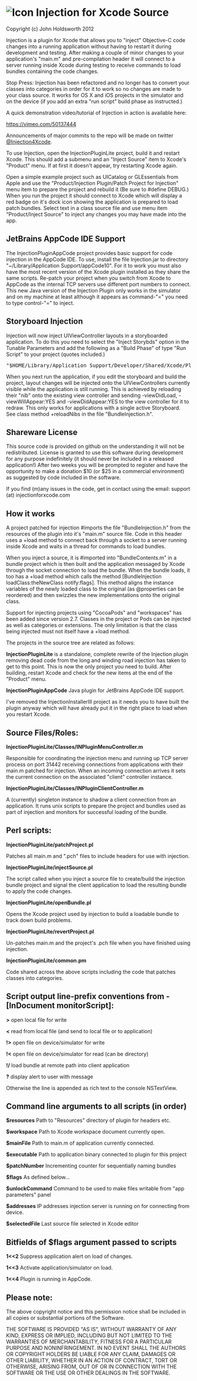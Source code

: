 # ![Icon](http://injectionforxcode.com/injection.png?raw=true) Injection for Xcode Source

Copyright (c) John Holdsworth 2012

Injection is a plugin for Xcode that allows you to "inject" Objective-C code changes into a
running application without having to restart it during development and testing. After making
a couple of minor changes to your application's "main.m" and pre-compilation header it
will connect to a server running inside Xcode during testing to receive commands to
load bundles containing the code changes. 

Stop Press: Injection has been refactored and no longer has to convert your classes into categories
in order for it to work so no changes are made to your class source. It works for OS X and iOS projects
in the simulator and on the device (if you add an extra "run script" build phase as instructed.)

A quick demonstration video/tutorial of Injection in action is available here:

https://vimeo.com/50137444

Announcements of major commits to the repo will be made on twitter [@Injection4Xcode](https://twitter.com/#!/@Injection4Xcode).

To use Injection, open the InjectionPluginLite project, build it and restart Xcode.
This should add a submenu and an "Inject Source" item to Xcode's "Product" menu.
If at first it doesn't appear, try restarting Xcode again.

Open a simple example project such as UICatalog or GLEssentials from Apple and use the 
"Product/Injection Plugin/Patch Project for Injection" menu item to prepare the project
and rebuild it (Be sure to #define DEBUG.) When you run the project it should connect
to Xcode which will display a red badge on it's dock icon showing the application is
prepared to load patch bundles. Select text in a class source file and use
menu item "Product/Inject Source" to inject any changes you may have made into the app.

## JetBrains AppCode IDE Support

The InjectionPluginAppCode project provides basic support for code injection in the
AppCode IDE. To use, install the file Injection.jar to directory "~/Library/Application Support/appCode10".
For it to work you must also have the most recent version of the Xcode plugin
installed as they share the same scripts. Re-patch your project when you switch from
Xcode to AppCode as the internal TCP servers use different port numbers to connect.
This new Java version of the Injection Plugin only works in the simulator and
on my machine at least although it appears as command-"=" you need to type 
control-"=" to inject.

## Storyboard Injection

Injection will now inject UIViewController layouts in a storyboarded application. To do this
you need to select the "Inject Storybds" option in the Tunable Parameters and add the 
following as a "Build Phase" of type "Run Script" to your project (quotes included.)

<pre>
"$HOME/Library/Application Support/Developer/Shared/Xcode/Plug-ins/InjectionPlugin.xcplugin/Contents/Resources/projectBuilt.pl"
</pre>

When you next run the application, if you edit the storyboard and build the project, layout changes will be
injected onto the UIViewControllers currently visible while the application is still running. This is 
achieved by reloading their "nib" onto the existing view controller and sending -viewDidLoad, 
-viewWillAppear:YES and -viewDidAppear:YES to the view controller for it to redraw.
This only works for applications with a single active Storyboard. See class method
+reloadNibs in the file "BundleInjection.h".

## Shareware License

This source code is provided on github on the understanding it will not be redistributed.
License is granted to use this software during development for any purpose indefinitely
(it should never be included in a released application!) After two weeks you
will be prompted to register and have the opportunity to make a donation $10
(or $25 in a commercial environment) as suggested by code included in the software.

If you find (m)any issues in the code, get in contact using the email: support (at) injectionforxcode.com

## How it works

A project patched for injection #imports the file "BundleInjection.h" from the resources of the 
plugin into it's "main.m" source file. Code in this header uses a +load method to connect back
through a socket to a server running inside Xcode and waits in a thread for commands to load bundles.

When you inject a source, it is #imported into "BundleContents.m" in a bundle project which is then built
and the application messaged by Xcode through the socket connection to load the bundle. When the bundle
loads, it too has a +load method which calls the method [BundleInjection loadClass:theNewClass notify:flags].
This method aligns the instance variables of the newly loaded class to the original (as @properties can be reordered) 
and then swizzles the new implementations onto the original class.

Support for injecting projects using "CocoaPods" and "workspaces" has been added since version 2.7.
Classes in the project or Pods can be injected as well as categories or extensions.
The only limitation is that the class being injected must not itself have a +load method.

The projects in the source tree are related as follows:

__InjectionPluginLite__ is a standalone, complete rewrite of the Injection plugin removing
dead code from the long and winding road injection has taken to get to this point. This
is now the only project you need to build. After building, restart Xcode and check for
the new items at the end of the "Product" menu.

__InjectionPluginAppCode__ Java plugin for JetBrains AppCode IDE support.

I've removed the InjectionInstallerIII project as it needs you to have built the plugin anyway
which will have already put it in the right place to load when you restart Xcode.

## Source Files/Roles:

__InjectionPluginLite/Classes/INPluginMenuController.m__

Responsible for coordinating the injection menu and running up TCP server process on port 31442 receiving
connections from applications with their main.m patched for injection. When an incoming connection
arrives it sets the current connection on the associated "client" controller instance.

__InjectionPluginLite/Classes/INPluginClientController.m__

A (currently) singleton instance to shadow a client connection from an application. It runs unix scripts to
prepare the project and bundles used as part of injection and monitors for successful loading of the bundle.

## Perl scripts:

__InjectionPluginLite/patchProject.pl__

Patches all main.m and ".pch" files to include headers for use with injection.

__InjectionPluginLite/injectSource.pl__

The script called when you inject a source file to create/build the injection bundle project
and signal the client application to load the resulting bundle to apply the code changes.

__InjectionPluginLite/openBundle.pl__

Opens the Xcode project used by injection to build a loadable bundle to track down build problems.

__InjectionPluginLite/revertProject.pl__

Un-patches main.m and the project's .pch file when you have finished using injection.

__InjectionPluginLite/common.pm__

Code shared across the above scripts including the code that patches classes into categories.

## Script output line-prefix conventions from -[InDocument monitorScript]:

__>__ open local file for write

__<__ read from local file (and send to local file or to application)

__!>__ open file on device/simulator for write

__!<__ open file on device/simulator for read (can be directory)

__!/__ load bundle at remote path into client application

__?__ display alert to user with message

Otherwise the line is appended as rich text to the console NSTextView.

## Command line arguments to all scripts (in order)

__$resources__ Path to "Resources" directory of plugin for headers etc.

__$workspace__ Path to Xcode workspace document currently open.

__$mainFile__ Path to main.m of application currently connected.

__$executable__ Path to application binary connected to plugin for this project

__$patchNumber__ Incrementing counter for sequentially naming bundles

__$flags__ As defined below...

__$unlockCommand__ Command to be used to make files writable from "app parameters" panel

__$addresses__ IP addresses injection server is running on for connecting from device.

__$selectedFile__ Last source file selected in Xcode editor

## Bitfields of $flags argument passed to scripts

__1<<2__ Suppress application alert on load of changes.

__1<<3__ Activate application/simulator on load.

__1<<4__ Plugin is running in AppCode.

## Please note:

The above copyright notice and this permission notice shall be
included in all copies or substantial portions of the Software.

THE SOFTWARE IS PROVIDED "AS IS", WITHOUT WARRANTY OF ANY KIND,
EXPRESS OR IMPLIED, INCLUDING BUT NOT LIMITED TO THE WARRANTIES OF
MERCHANTABILITY, FITNESS FOR A PARTICULAR PURPOSE AND
NONINFRINGEMENT. IN NO EVENT SHALL THE AUTHORS OR COPYRIGHT HOLDERS BE
LIABLE FOR ANY CLAIM, DAMAGES OR OTHER LIABILITY, WHETHER IN AN ACTION
OF CONTRACT, TORT OR OTHERWISE, ARISING FROM, OUT OF OR IN CONNECTION
WITH THE SOFTWARE OR THE USE OR OTHER DEALINGS IN THE SOFTWARE.

